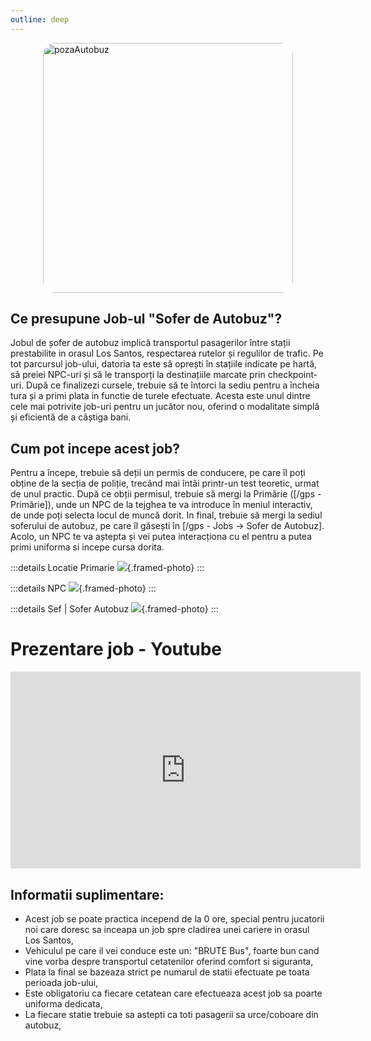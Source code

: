 ```yaml
---
outline: deep
---
```

<img src="https://static.vecteezy.com/system/resources/previews/024/597/864/non_2x/school-bus-transport-middle-school-generative-ai-free-png.png" alt="pozaAutobuz" width="400" height="400" style="display: block; margin: 0px auto; border-radius: 1%; border-radius: 5%;" >

## Ce presupune Job-ul "Sofer de Autobuz"?
Jobul de șofer de autobuz implică transportul pasagerilor între stații prestabilite in orasul Los Santos, respectarea rutelor și regulilor de trafic. Pe tot parcursul job-ului, datoria ta este să oprești în stațiile indicate pe hartă, să preiei NPC-uri și să le transporți la destinațiile marcate prin checkpoint-uri. După ce finalizezi cursele, trebuie să te întorci la sediu pentru a încheia tura și a primi plata in functie de turele efectuate. Acesta este unul dintre cele mai potrivite job-uri pentru un jucător nou, oferind o modalitate simplă și eficientă de a câștiga bani.

## Cum pot incepe acest job?
Pentru a începe, trebuie să deții un permis de conducere, pe care îl poți obține de la secția de poliție, trecând mai întâi printr-un test teoretic, urmat de unul practic. După ce obții permisul, trebuie să mergi la Primărie ([/gps - Primărie]), unde un NPC de la tejghea te va introduce în meniul interactiv, de unde poți selecta locul de muncă dorit. In final, trebuie să mergi la sediul soferului de autobuz, pe care îl găsești în [/gps - Jobs -> Sofer de Autobuz]. Acolo, un NPC te va aștepta și vei putea interacționa cu el pentru a putea primi uniforma si incepe cursa dorita.

:::details Locatie Primarie
![](https://i.imgur.com/qE5Pk08.png){.framed-photo}
:::

:::details NPC
![](https://i.imgur.com/zTwqNZL.png){.framed-photo}
:::

:::details Sef | Sofer Autobuz
![](https://i.imgur.com/wRBhKuV.png){.framed-photo}
:::

# Prezentare job - Youtube

<iframe 
  width="560" 
  height="315" 
  src="https://www.youtube.com/embed/VIDEO_ID" 
  title="YouTube video player" 
  frameborder="0" 
  allow="accelerometer; autoplay; clipboard-write; encrypted-media; gyroscope; picture-in-picture" 
  allowfullscreen>
</iframe>

## Informatii suplimentare:
 - Acest job se poate practica incepend de la 0 ore, special pentru jucatorii noi care doresc sa inceapa un job spre cladirea unei cariere in orasul Los Santos,
 - Vehiculul pe care il vei conduce este un: "BRUTE Bus", foarte bun cand vine vorba despre transportul cetatenilor oferind comfort si siguranta,
 - Plata la final se bazeaza strict pe numarul de statii efectuate pe toata perioada job-ului,
 - Este obligatoriu ca fiecare cetatean care efectueaza acest job sa poarte uniforma dedicata,
 - La fiecare statie trebuie sa astepti ca toti pasagerii sa urce/coboare din autobuz,
 
